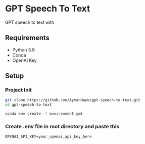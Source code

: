 # GPT Speech To Text

GPT speech to text with

## Requirements

- Python 3.9
- Conda
- OpenAI Key

## Setup

### Project Init

```bash
git clone https://github.com/AymanHawk/gpt-speech-to-text.git
cd gpt-speech-to-text
```

```bash
conda env create -f environment.yml
```

### Create .env file in root directory and paste this
```plaintext
OPENAI_API_KEY=your_openai_api_key_here
```